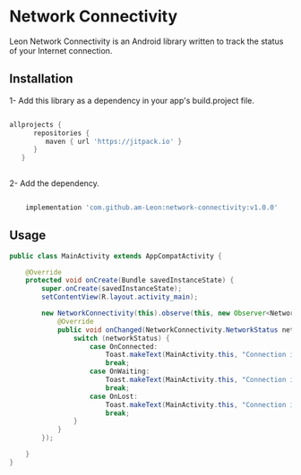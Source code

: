 # Network Connectivity

Leon Network Connectivity is an Android library written to track the status of your Internet connection.

## Installation

1- Add this library as a dependency in your app's build.project file.

```groovy

allprojects {  
      repositories {  
         maven { url 'https://jitpack.io' }  
      }  
   }  
   
   ```

2- Add the dependency.

```groovy

    implementation 'com.github.am-Leon:network-connectivity:v1.0.0'

```

## Usage

```java
public class MainActivity extends AppCompatActivity {

    @Override
    protected void onCreate(Bundle savedInstanceState) {
        super.onCreate(savedInstanceState);
        setContentView(R.layout.activity_main);

        new NetworkConnectivity(this).observe(this, new Observer<NetworkConnectivity.NetworkStatus>() {
            @Override
            public void onChanged(NetworkConnectivity.NetworkStatus networkStatus) {
                switch (networkStatus) {
                    case OnConnected:
                        Toast.makeText(MainActivity.this, "Connection is back", Toast.LENGTH_SHORT).show();
                        break;
                    case OnWaiting:
                        Toast.makeText(MainActivity.this, "Connection is waiting", Toast.LENGTH_SHORT).show();
                        break;
                    case OnLost:
                        Toast.makeText(MainActivity.this, "Connection is lost", Toast.LENGTH_SHORT).show();
                        break;
                }
            }
        });

    }
}

```


